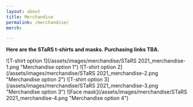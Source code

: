 ```yaml
---
layout: about
title: Merchandise
permalink: /merchandise/
merch:

---
```


**Here are the STaRS t-shirts and masks. Purchasing links TBA.**

![T-shirt option 1](/assets/images/merchandise/STaRS 2021_merchandise-1.png "Merchandise option 1")
![T-shirt option 2](/assets/images/merchandise/STaRS 2021_merchandise-2.png "Merchandise option 2")
![T-shirt option 3](/assets/images/merchandise/STaRS 2021_merchandise-3.png "Merchandise option 3")
![Face mask](/assets/images/merchandise/STaRS 2021_merchandise-4.png "Merchandise option 4")
